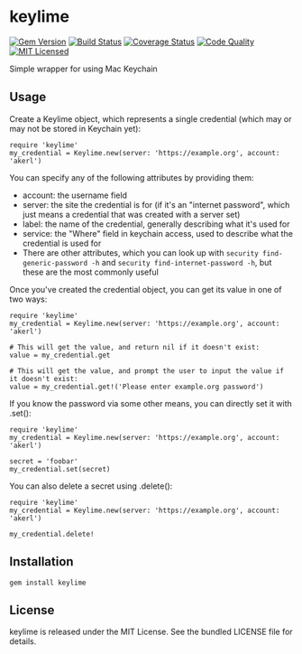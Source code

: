 keylime
=========

[![Gem Version](https://img.shields.io/gem/v/keylime.svg)](https://rubygems.org/gems/keylime)
[![Build Status](https://img.shields.io/circleci/project/akerl/keylime/master.svg)](https://circleci.com/gh/akerl/keylime)
[![Coverage Status](https://img.shields.io/codecov/c/github/akerl/keylime.svg)](https://codecov.io/github/akerl/keylime)
[![Code Quality](https://img.shields.io/codacy/b84e51f348094a33b2982bfb73adc645.svg)](https://www.codacy.com/app/akerl/keylime)
[![MIT Licensed](https://img.shields.io/badge/license-MIT-green.svg)](https://tldrlegal.com/license/mit-license)

Simple wrapper for using Mac Keychain

## Usage

Create a Keylime object, which represents a single credential (which may or may not be stored in Keychain yet):

```
require 'keylime'
my_credential = Keylime.new(server: 'https://example.org', account: 'akerl')
```

You can specify any of the following attributes by providing them:

* account: the username field
* server: the site the credential is for (if it's an "internet password", which just means a credential that was created with a server set)
* label: the name of the credential, generally describing what it's used for
* service: the "Where" field in keychain access, used to describe what the credential is used for
* There are other attributes, which you can look up with `security find-generic-password -h` and `security find-internet-password -h`, but these are the most commonly useful

Once you've created the credential object, you can get its value in one of two ways:

```
require 'keylime'
my_credential = Keylime.new(server: 'https://example.org', account: 'akerl')

# This will get the value, and return nil if it doesn't exist:
value = my_credential.get

# This will get the value, and prompt the user to input the value if it doesn't exist:
value = my_credential.get!('Please enter example.org password')
```

If you know the password via some other means, you can directly set it with .set():

```
require 'keylime'
my_credential = Keylime.new(server: 'https://example.org', account: 'akerl')

secret = 'foobar'
my_credential.set(secret)
```

You can also delete a secret using .delete():

```
require 'keylime'
my_credential = Keylime.new(server: 'https://example.org', account: 'akerl')

my_credential.delete!
```

## Installation

    gem install keylime

## License

keylime is released under the MIT License. See the bundled LICENSE file for details.

